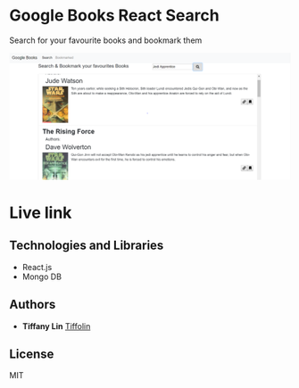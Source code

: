 # Google Books React Search
Search for your favourite books and bookmark them

![](appScreenshots/1.PNG)     

# Live link



## Technologies and Libraries

* React.js
* Mongo DB


## Authors
* **Tiffany Lin**         [Tiffolin](https://github.com/Tiffolin)


## License
MIT